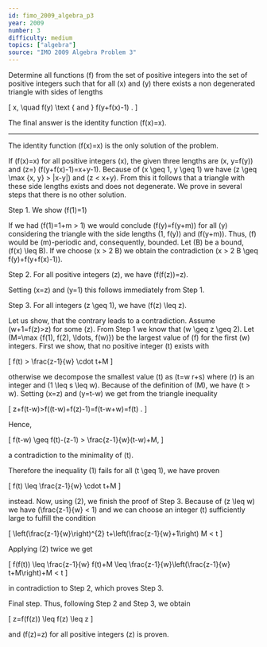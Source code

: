 ```yaml
---
id: fimo_2009_algebra_p3
year: 2009
number: 3
difficulty: medium
topics: ["algebra"]
source: "IMO 2009 Algebra Problem 3"
---
```


Determine all functions \(f\) from the set of positive integers into the set of positive integers such that for all \(x\) and \(y\) there exists a non degenerated triangle with sides of lengths

\[
x, \quad f(y) \text { and } f(y+f(x)-1) .
\]

The final answer is the identity function \(f(x)=x\).

---
The identity function \(f(x)=x\) is the only solution of the problem.

If \(f(x)=x\) for all positive integers \(x\), the given three lengths are \(x, y=f(y)\) and \(z=\) \(f(y+f(x)-1)=x+y-1\). Because of \(x \geq 1, y \geq 1\) we have \(z \geq \max \{x, y\} > |x-y|\) and \(z < x+y\). From this it follows that a triangle with these side lengths exists and does not degenerate. We prove in several steps that there is no other solution.

Step 1. We show \(f(1)=1\)

If we had \(f(1)=1+m > 1\) we would conclude \(f(y)=f(y+m)\) for all \(y\) considering the triangle with the side lengths \(1, f(y)\) and \(f(y+m)\). Thus, \(f\) would be \(m\)-periodic and, consequently, bounded. Let \(B\) be a bound, \(f(x) \leq B\). If we choose \(x > 2 B\) we obtain the contradiction \(x > 2 B \geq f(y)+f(y+f(x)-1)\).

Step 2. For all positive integers \(z\), we have \(f(f(z))=z\).

Setting \(x=z\) and \(y=1\) this follows immediately from Step 1.

Step 3. For all integers \(z \geq 1\), we have \(f(z) \leq z\).

Let us show, that the contrary leads to a contradiction. Assume \(w+1=f(z)>z\) for some \(z\). From Step 1 we know that \(w \geq z \geq 2\). Let \(M=\max \{f(1), f(2), \ldots, f(w)\}\) be the largest value of \(f\) for the first \(w\) integers. First we show, that no positive integer \(t\) exists with

\[
f(t) > \frac{z-1}{w} \cdot t+M
\]

otherwise we decompose the smallest value \(t\) as \(t=w r+s\) where \(r\) is an integer and \(1 \leq s \leq w\). Because of the definition of \(M\), we have \(t > w\). Setting \(x=z\) and \(y=t-w\) we get from the triangle inequality

\[
z+f(t-w)>f((t-w)+f(z)-1)=f(t-w+w)=f(t) .
\]

Hence,

\[
f(t-w) \geq f(t)-(z-1) > \frac{z-1}{w}(t-w)+M,
\]

a contradiction to the minimality of \(t\).

Therefore the inequality (1) fails for all \(t \geq 1\), we have proven

\[
f(t) \leq \frac{z-1}{w} \cdot t+M
\]

instead. Now, using (2), we finish the proof of Step 3. Because of \(z \leq w\) we have \(\frac{z-1}{w} < 1\) and we can choose an integer \(t\) sufficiently large to fulfill the condition

\[
\left(\frac{z-1}{w}\right)^{2} t+\left(\frac{z-1}{w}+1\right) M < t
\]

Applying (2) twice we get

\[
f(f(t)) \leq \frac{z-1}{w} f(t)+M \leq \frac{z-1}{w}\left(\frac{z-1}{w} t+M\right)+M < t
\]

in contradiction to Step 2, which proves Step 3.

Final step. Thus, following Step 2 and Step 3, we obtain

\[
z=f(f(z)) \leq f(z) \leq z
\]

and \(f(z)=z\) for all positive integers \(z\) is proven.
